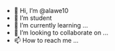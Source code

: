 - 👋 Hi, I’m @alawe10
- 👀 I’m student
- 🌱 I’m currently learning ...
- 💞️ I’m looking to collaborate on ...
- 📫 How to reach me ...

<!---
alawe10/alawe10 is a ✨ special ✨ repository because its `README.md` (this file) appears on your GitHub profile.
You can click the Preview link to take a look at your changes.
--->
